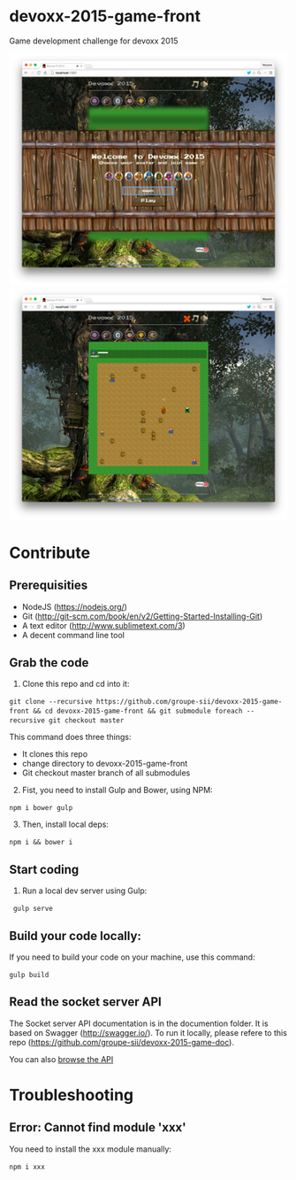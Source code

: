 # devoxx-2015-game-front
Game development challenge for devoxx 2015

![Alt text](screenshots/0.png?raw=true "Devoxx ♥ 2015")
![Alt text](screenshots/1.png?raw=true "Devoxx ♥ 2015")

# Contribute

## Prerequisities

- NodeJS (https://nodejs.org/)
- Git (http://git-scm.com/book/en/v2/Getting-Started-Installing-Git)
- A text editor (http://www.sublimetext.com/3)
- A decent command line tool

## Grab the code

1) Clone this repo and cd into it:

```git clone --recursive https://github.com/groupe-sii/devoxx-2015-game-front && cd devoxx-2015-game-front && git submodule foreach --recursive git checkout master```

This command does three things:
- It clones this repo
- change directory to devoxx-2015-game-front
- Git checkout master branch of all submodules

2) Fist, you need to install Gulp and Bower, using NPM:

```npm i bower gulp```

3) Then, install local deps:

```npm i && bower i```

## Start coding

1) Run a local dev server using Gulp:

``` gulp serve```

## Build your code locally:

If you need to build your code on your machine, use this command:

```gulp build```

## Read the socket server API

The Socket server API documentation is in the documention folder. It is based on Swagger (http://swagger.io/). 
To run it locally, please refere to this repo (https://github.com/groupe-sii/devoxx-2015-game-doc).

You can also [browse the API](http://game.api.devoxx.sii.fr/)


# Troubleshooting
## Error: Cannot find module 'xxx'
You need to install the xxx module manually:

```npm i xxx```

